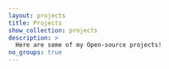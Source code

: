 ```yaml
---
layout: projects
title: Projects
show_collection: projects
description: >
  Here are some of my Open-source projects!
no_groups: true
---
```

